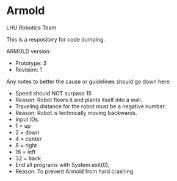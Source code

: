 # Armold
LHU Robotics Team

This is a respository for code dumping.

ARMOLD version:
- Prototype: 3
 - Revision: 1

Any notes to better the cause or guidelines should go down here:
- Speed should NOT surpass 15
 - Reason: Robot floors it and plants itself into a wall.
- Traveling distance for the robot must be a negative number.
 - Reason: Robot is technically moving backwards.
- Input IDs:
 - 1 = up
 - 2 = down
 - 4 = center
 - 8 = right
 - 16 = left
 - 32 = back
- End all programs with System.exit(0);
 - Reason: To prevent Armold from hard crashing
